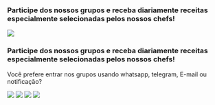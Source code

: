 <div id="modal-phone" class="d-none myModal-content px-md-3">
  <div class="row">
    <h3 class="header-title text-md-left d-md-none my-0 px-2 px-md-0 mt-3 mt-md-5">
      Participe dos nossos grupos e receba diariamente receitas especialmente selecionadas pelos nossos chefs!
    </h3>
    <div class="col-md-6 d-flex justify-content-center px-md-0 mt-4 mt-md-0">
      <img src="{{ 'assets/images/phone.png'  | relative_url }}" class=" h-100">
    </div>
    <div class="col-md-5 px-md-0">
      <h3 class="header-title text-center text-md-left my-0 mt-5 d-none d-md-flex">
        Participe dos nossos grupos e receba diariamente receitas especialmente selecionadas pelos nossos chefs!
      </h3>
      <div class="inner-text">
        <p class="text-modal-phone mt-3">
          Você prefere entrar nos grupos usando whatsapp, telegram, E-mail ou notificação?
        </p>
        <div class="d-flex justify-content-center justify-content-md-start mt-3 mb-md-5">
          <a class="whatsapp-icon pl-md-0" onclick="hideModal()">
            <img src="{{ 'assets/images/whats.png' | relative_url }}" class="modal-icon-social hover-icon">
          </a>
          <a class="telegram-icon" onclick="hideModal()">
            <img src="{{ 'assets/images/telegram.png' | relative_url }}" class="modal-icon-social hover-icon">
          </a>
          <a class="email-icon" onclick="hideModal()">
            <img src="{{ 'assets/images/mail.png' | relative_url }}" class="modal-icon-social hover-icon">
          </a>
          <a class="notification-icon hover-icon" onclick="hideModal()">
            <img src="{{ 'assets/images/notification.png' | relative_url }}" class="modal-icon-social">
          </a>
        </div>
      </div>
    </div>
  </div>
</div>
